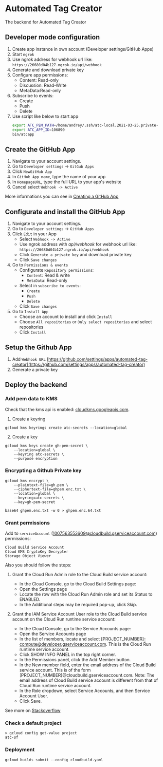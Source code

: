 # Automated Tag Creator
The backend for Automated Tag Creator
## Developer mode configuration
1. Create app instance in own account (Developer settings/GitHub Apps)
2. Start `ngrok`
3. Use ngrok address for webhook url like: ```https://26680d04b127.ngrok.io/api/webhook```
4. Generate and download private key
5. Configure app permissions:
    - Content: Read-only
    - Discussion: Read-Write
    - MetaData:Read-only
6. Subscribe to events:
    - Create
    - Push
    - Delete
7. Use script like below to start app
    ```bash
    export ATC_PEM_PATH=/home/andrey/.ssh/atc-local.2021-03-25.private-key.pem
    export ATC_APP_ID=106890
    bin/atcapp
    ```

## Create the GitHub App
1. Navigate to your account settings.
2. Go to `Developer settings` -> `GitGub Apps`
3. Click `NewGitHub App`
4. In `GitHub App name`, type the name of your app 
5. In `HomepageURL`, type the full URL to your app's website
6. Cancel select `Webhook -> Active`

More informations you can see in [Creating a GitHub App](https://docs.github.com/en/developers/apps/building-github-apps/creating-a-github-app)

## Configurate and install the GitHub App
1. Navigate to your account settings.
2. Go to `Developer settings` -> `GitHub Apps`
3. Click `Edit` in your App
    - Select `Webhook -> Active`
    - Use ngrok address with *api/webhook* for webhook url like: ```https://26680d04b127.ngrok.io/api/webhook```
    - Click `Generate a private key` and download private key
    - Click `Save changes`
4. Go to `Permissions & events`
    - Configurate `Repository permissions`:
        * `Content`: Read & write
        * `MetaData`: Read-only
    - Select in `subscribe to events`:
        * `Create`
        * `Push`
        * `Delete`
    - Click `Save changes`
5. Go to `Install App`
    - Choose an account to install and click `Install`
    - Choose `All repositories` or  `Only select repositories` and select repositories
    - Click `Install`

## Setup the Github App
1. Add `Webhook URL` [https://github.com/settings/apps/automated-tag-creator](https://github.com/settings/apps/automated-tag-creator)
2. Generate a private key

## Deploy the backend
### Add pem data to KMS
Check that the kms api is enabled: [cloudkms.googleapis.com](https://console.developers.google.com/apis/library/cloudkms.googleapis.com).
1. Create a keyring
```shell script
gcloud kms keyrings create atc-secrets --location=global
```
2. Create a key
```shell script
gcloud kms keys create gh-pem-secret \
    --location=global \
    --keyring atc-secrets \
    --purpose encryption
```
### Encrypting a Github Private key
```shell script
gcloud kms encrypt \
    --plaintext-file=gh.pem \
    --ciphertext-file=ghpem.enc.txt \
    --location=global \
    --keyring=atc-secrets \
    --key=gh-pem-secret

base64 ghpem.enc.txt -w 0 > ghpem.enc.64.txt
```
### Grant permissions
Add to `serviceAccount` (1007563553609@cloudbuild.gserviceaccount.com) permissions:
```
Cloud Build Service Account
Cloud KMS CryptoKey Decrypter
Storage Object Viewer
```
Also you should follow the steps:
 1. Grant the Cloud Run Admin role to the Cloud Build service account:
     * In the Cloud Console, go to the Cloud Build Settings page:
     * Open the Settings page
     * Locate the row with the Cloud Run Admin role and set its Status to ENABLED.
     * In the Additional steps may be required pop-up, click Skip.

 2. Grant the IAM Service Account User role to the Cloud Build service account on the Cloud Run runtime service account:
     * In the Cloud Console, go to the Service Accounts page:
     * Open the Service Accounts page
     * In the list of members, locate and select [PROJECT_NUMBER]-compute@developer.gserviceaccount.com. This is the Cloud Run runtime service account.
     * Click SHOW INFO PANEL in the top right corner.
     * In the Permissions panel, click the Add Member button.
     * In the New member field, enter the email address of the Cloud Build service account. This is of the form [PROJECT_NUMBER]@cloudbuild.gserviceaccount.com. Note: The email address of Cloud Build service account is different from that of Cloud Run runtime service account.
     * In the Role dropdown, select Service Accounts, and then Service Account User.
     * Click Save.

See more on [Stackoverflow](https://stackoverflow.com/questions/62783869/why-am-i-seeing-this-error-error-gcloud-run-deploy-permission-denied-the-c) 
### Check a default project
```
> gcloud config get-value project
atc-sf
```
### Deployment
```shell script
gcloud builds submit --config cloudbuild.yaml
```
